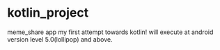 # kotlin_project
meme_share app
my first attempt towards kotlin!
will execute at android version level 5.0(lollipop) and above.
